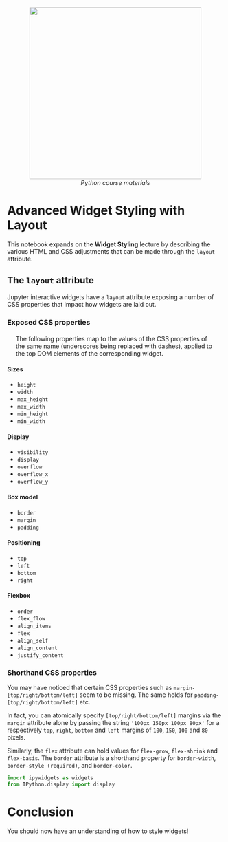 <center>
    <img src='https://intecbrussel.be/img/logo3.png' width='400px' height='auto'/>
    <br/>
    <em>Python course materials</em>
</center>

# Advanced Widget Styling with Layout

This notebook expands on the **Widget Styling** lecture by describing the various HTML and CSS adjustments that can be made through the `layout` attribute.

## The `layout` attribute
Jupyter interactive widgets have a `layout` attribute exposing a number of CSS properties that impact how widgets are laid out.

### Exposed CSS properties
<div class="alert alert-info" style="margin: 20px">The following properties map to the values of the CSS properties of the same name (underscores being replaced with dashes), applied to the top DOM elements of the corresponding widget.</div>

#### Sizes
* `height`
* `width`
* `max_height`
* `max_width`
* `min_height`
* `min_width`

#### Display
* `visibility`
* `display`
* `overflow`
* `overflow_x`
* `overflow_y`

#### Box model
* `border`
* `margin`
* `padding`

#### Positioning
* `top`
* `left`
* `bottom`
* `right`

#### Flexbox
* `order`
* `flex_flow`
* `align_items`
* `flex`
* `align_self`
* `align_content`
* `justify_content`

### Shorthand CSS properties

You may have noticed that certain CSS properties such as `margin-[top/right/bottom/left]` seem to be missing. The same holds for `padding-[top/right/bottom/left]` etc.

In fact, you can atomically specify `[top/right/bottom/left]` margins via the `margin` attribute alone by passing the string `'100px 150px 100px 80px'` for a respectively `top`, `right`, `bottom` and `left` margins of `100`, `150`, `100` and `80` pixels.

Similarly, the `flex` attribute can hold values for `flex-grow`, `flex-shrink` and `flex-basis`. The `border` attribute is a shorthand property for `border-width`, `border-style (required)`, and `border-color`.


```python
import ipywidgets as widgets
from IPython.display import display
```

# Conclusion

You should now have an understanding of how to style widgets!
